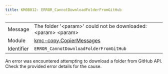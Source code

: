 ```yaml
---
title: KM0B012: ERROR_CannotDownloadFolderFromGitHub
---
```


|            |           |
|------------|---------- |
| Message    | The folder '&lt;param&gt;' could not be downloaded: &lt;param&gt; &lt;param&gt; |
| Module     | [kmc-copy.CopierMessages](kmc-copy.copiermessages) |
| Identifier | `ERROR_CannotDownloadFolderFromGitHub` |


An error was encountered attempting to download a folder from GitHub API. Check
the provided error details for the cause.

